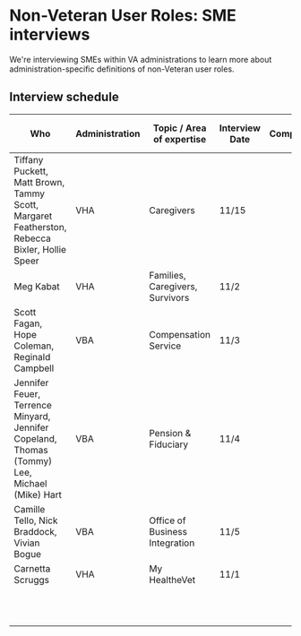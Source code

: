 # Non-Veteran User Roles: SME interviews

We're interviewing SMEs within VA administrations to learn more about administration-specific definitions of non-Veteran user roles.

## Interview schedule

| Who                                                          | Administration | Topic / Area of expertise       | Interview Date | Completed? | Link to Notes |
| ------------------------------------------------------------ | -------------- | ------------------------------- | -------------- | ---------- | ------------- |
| Tiffany Puckett, Matt Brown, Tammy Scott, Margaret Featherston, Rebecca Bixler, Hollie Speer | VHA            | Caregivers                      | 11/15          |            |               |
| Meg Kabat                                                    | VHA            | Families, Caregivers, Survivors | 11/2           |            |               |
| Scott Fagan, Hope Coleman, Reginald Campbell                 | VBA            | Compensation Service            | 11/3           |            |               |
| Jennifer Feuer, Terrence Minyard, Jennifer Copeland, Thomas (Tommy) Lee, Michael (Mike) Hart | VBA            | Pension & Fiduciary             | 11/4           |            |               |
| Camille Tello, Nick Braddock, Vivian Bogue                   | VBA            | Office of Business Integration  | 11/5           |            |               |
| Carnetta Scruggs                                             | VHA            | My HealtheVet                   | 11/1           |            |               |
|                                                              |                |                                 |                |            |               |
|                                                              |                |                                 |                |            |               |
|                                                              |                |                                 |                |            |               |
|                                                              |                |                                 |                |            |               |
|                                                              |                |                                 |                |            |               |
|                                                              |                |                                 |                |            |               |
|                                                              |                |                                 |                |            |               |
|                                                              |                |                                 |                |            | Miny          |

